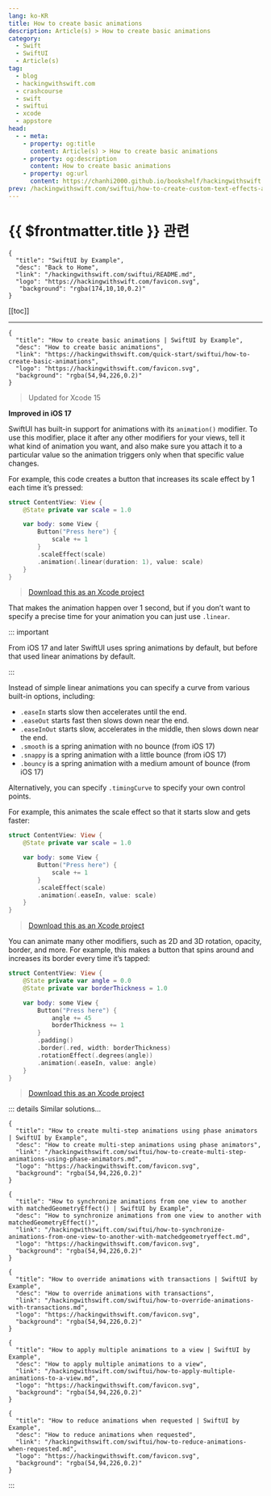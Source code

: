 ```yaml
---
lang: ko-KR
title: How to create basic animations
description: Article(s) > How to create basic animations
category:
  - Swift
  - SwiftUI
  - Article(s)
tag: 
  - blog
  - hackingwithswift.com
  - crashcourse
  - swift
  - swiftui
  - xcode
  - appstore
head:
  - - meta:
    - property: og:title
      content: Article(s) > How to create basic animations
    - property: og:description
      content: How to create basic animations
    - property: og:url
      content: https://chanhi2000.github.io/bookshelf/hackingwithswift.com/swiftui/how-to-create-basic-animations.html
prev: /hackingwithswift.com/swiftui/how-to-create-custom-text-effects-and-animations.md
---
```


# {{ $frontmatter.title }} 관련

```component VPCard
{
  "title": "SwiftUI by Example",
  "desc": "Back to Home",
  "link": "/hackingwithswift.com/swiftui/README.md",
  "logo": "https://hackingwithswift.com/favicon.svg",
   "background": "rgba(174,10,10,0.2)"
}
```

[[toc]]

---

```component VPCard
{
  "title": "How to create basic animations | SwiftUI by Example",
  "desc": "How to create basic animations",
  "link": "https://hackingwithswift.com/quick-start/swiftui/how-to-create-basic-animations",
  "logo": "https://hackingwithswift.com/favicon.svg",
  "background": "rgba(54,94,226,0.2)"
}
```

> Updated for Xcode 15

**Improved in iOS 17**

SwiftUI has built-in support for animations with its `animation()` modifier. To use this modifier, place it after any other modifiers for your views, tell it what kind of animation you want, and also make sure you attach it to a particular value so the animation triggers only when that specific value changes.

For example, this code creates a button that increases its scale effect by 1 each time it’s pressed:

```swift
struct ContentView: View {
    @State private var scale = 1.0

    var body: some View {
        Button("Press here") {
            scale += 1
        }
        .scaleEffect(scale)
        .animation(.linear(duration: 1), value: scale)
    }
}
```

> [<FontIcon icon="fas fa-file-zipper"/>Download this as an Xcode project](https://hackingwithswift.com/files/projects/swiftui/how-to-create-basic-animations-1.zip)

<VidStack src="https://hackingwithswift.com/img/books/quick-start/swiftui/how-to-create-basic-animations-1~dark.mp4" />

That makes the animation happen over 1 second, but if you don’t want to specify a precise time for your animation you can just use `.linear`.

::: important

From iOS 17 and later SwiftUI uses spring animations by default, but before that used linear animations by default.

:::

Instead of simple linear animations you can specify a curve from various built-in options, including:

- `.easeIn` starts slow then accelerates until the end.
- `.easeOut` starts fast then slows down near the end.
- `.easeInOut` starts slow, accelerates in the middle, then slows down near the end.
- `.smooth` is a spring animation with no bounce (from iOS 17) 
- `.snappy` is a spring animation with a little bounce (from iOS 17)
- `.bouncy` is a spring animation with a medium amount of bounce (from iOS 17)

Alternatively, you can specify `.timingCurve` to specify your own control points.

For example, this animates the scale effect so that it starts slow and gets faster:

```swift
struct ContentView: View {
    @State private var scale = 1.0

    var body: some View {
        Button("Press here") {
            scale += 1
        }
        .scaleEffect(scale)
        .animation(.easeIn, value: scale)
    }
}
```

> [<FontIcon icon="fas fa-file-zipper"/>Download this as an Xcode project](https://hackingwithswift.com/files/projects/swiftui/how-to-create-basic-animations-2.zip)

<VidStack src="https://hackingwithswift.com/img/books/quick-start/swiftui/how-to-create-basic-animations-2~dark.mp4" />

You can animate many other modifiers, such as 2D and 3D rotation, opacity, border, and more. For example, this makes a button that spins around and increases its border every time it’s tapped:

```swift
struct ContentView: View {
    @State private var angle = 0.0
    @State private var borderThickness = 1.0

    var body: some View {
        Button("Press here") {
            angle += 45
            borderThickness += 1
        }
        .padding()
        .border(.red, width: borderThickness)
        .rotationEffect(.degrees(angle))
        .animation(.easeIn, value: angle)
    }
}
```

> [<FontIcon icon="fas fa-file-zipper"/>Download this as an Xcode project](https://hackingwithswift.com/files/projects/swiftui/how-to-create-basic-animations-3.zip)

<VidStack src="https://hackingwithswift.com/img/books/quick-start/swiftui/how-to-create-basic-animations-3~dark.mp4" />

::: details Similar solutions…

```component VPCard
{
  "title": "How to create multi-step animations using phase animators | SwiftUI by Example",
  "desc": "How to create multi-step animations using phase animators",
  "link": "/hackingwithswift.com/swiftui/how-to-create-multi-step-animations-using-phase-animators.md",
  "logo": "https://hackingwithswift.com/favicon.svg",
  "background": "rgba(54,94,226,0.2)"
}
```

```component VPCard
{
  "title": "How to synchronize animations from one view to another with matchedGeometryEffect() | SwiftUI by Example",
  "desc": "How to synchronize animations from one view to another with matchedGeometryEffect()",
  "link": "/hackingwithswift.com/swiftui/how-to-synchronize-animations-from-one-view-to-another-with-matchedgeometryeffect.md",
  "logo": "https://hackingwithswift.com/favicon.svg",
  "background": "rgba(54,94,226,0.2)"
}
```

```component VPCard
{
  "title": "How to override animations with transactions | SwiftUI by Example",
  "desc": "How to override animations with transactions",
  "link": "/hackingwithswift.com/swiftui/how-to-override-animations-with-transactions.md",
  "logo": "https://hackingwithswift.com/favicon.svg",
  "background": "rgba(54,94,226,0.2)"
}
```

```component VPCard
{
  "title": "How to apply multiple animations to a view | SwiftUI by Example",
  "desc": "How to apply multiple animations to a view",
  "link": "/hackingwithswift.com/swiftui/how-to-apply-multiple-animations-to-a-view.md",
  "logo": "https://hackingwithswift.com/favicon.svg",
  "background": "rgba(54,94,226,0.2)"
}
```

```component VPCard
{ 
  "title": "How to reduce animations when requested | SwiftUI by Example",
  "desc": "How to reduce animations when requested",
  "link": "/hackingwithswift.com/swiftui/how-to-reduce-animations-when-requested.md",
  "logo": "https://hackingwithswift.com/favicon.svg",
  "background": "rgba(54,94,226,0.2)"
}
```

:::


